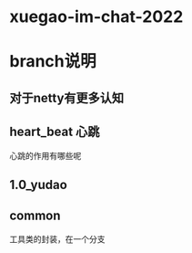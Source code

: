 # xuegao-im-chat-2022

# branch说明

## 对于netty有更多认知
## heart_beat 心跳
心跳的作用有哪些呢

## 1.0_yudao



## common
工具类的封装，在一个分支
